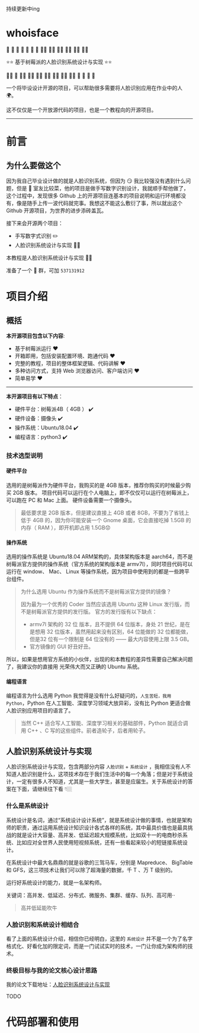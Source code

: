 持续更新中ing

# whoisface

👶 👧 🧒 👦 👩 🧑 👨 👩‍🦱 🧑‍🦱 👨‍🦱 👩‍🦰 🧑‍🦰 👨‍🦰

⭐⭐ 基于树莓派的人脸识别系统设计与实现 ⭐⭐

👱‍♀️ 👱 👱‍♂️ 👩‍🦳 🧑‍🦳 👨‍🦳 👩‍🦲 🧑‍🦲 👨‍🦲 🧔 👵 🧓 👴

一个将毕设设计开源的项目，可以帮助很多需要将人脸识别应用在作业中的人 🌍。

这不仅仅是一个开放源代码的项目，也是一个教程向的开源项目。

--------------------


# 前言
## 为什么要做这个

因为我自己毕业设计做的就是人脸识别系统，但因为 😏 我比较强没有遇到什么问题，但是 🤡 室友比较菜，他的项目是做手写数字识别设计，我就顺手帮他做了，这个过程中，发现很多 Github 上的开源项目连基本的项目说明和运行环境都没有，像是随手上传一波代码就完事。我想这不能这么敷衍了事，所以就出这个 Github 开源项目，为世界的进步添砖盖瓦。

接下来会开源两个项目：
- 手写数字式识别 ✏️ 
- 人脸识别系统设计与实现 🧑‍🦱

本教程是人脸识别系统设计与实现  🧑‍🦱 

准备了一个 🐧 群，可加 `537131912`



# 项目介绍

## 概括

**本开源项目包含以下内容**:
- 基于树莓派运行 ❤️
- 开箱即用，包括安装配置环境、跑通代码 ❤️
- 完整的教程，项目的整体框架逻辑、代码讲解 ❤️
- 多种访问方式，支持 Web 浏览器访问、客户端访问 ❤️
- 简单易学 ❤️


------------------------------

**本开源项目有以下特点**：

- 硬件平台：树莓派4B（ 4GB ） ✔️
- 硬件设备：摄像头 ✔️
- 操作系统：Ubuntu18.04  ✔️
- 编程语言：python3 ✔️

### 技术选型说明


#### 硬件平台

选用的是树莓派作为硬件平台，我购买的是 4GB 版本，推荐你购买的时候最少购买 2GB 版本。
项目代码可以运行在个人电脑上，即不仅仅可以运行在树莓派上，可以跑在 PC 和 Mac 上面。
硬件设备需要一个摄像头。

> 最低要求是 2GB 版本，但是建议直接上 4GB 或者 8GB，不要为了省钱上低于 4GB 的，因为你可能安装一个 Gnome 桌面，它会直接吃掉 1.5GB 的内存（ RAM ），即开机即占用 1.5GB😟


#### 操作系统

选用的操作系统是 Ubuntu18.04 ARM架构的，具体架构版本是 aarch64，而不是树莓派官方提供的操作系统（官方系统的架构版本是 armv7l），同时项目代码可以运行在 window、 Mac、 Linux 等操作系统，因为项目中使用到的都是一些跨平台组件。


> 为什么选用 Ubuntu 作为操作系统而不是树莓派官方提供的镜像？
> 
> 因为最为一个优秀的 Coder 当然应该选用 Ubuntu 这种 Linux 发行版，而不是树莓派官方提供的发行版。
> 官方的发行版有以下缺点：
> - armv7l 架构的 32 位 版本，且不提供 64 位版本，身处 21 世纪，是在是想用 32 位版本，虽然用起来没有区别，64 位能做的 32 位都能做，但是32 位有一个限制是 64 位没有的 —— 最大内容使用上限 3.5 GB。
> - 官方镜像的 GUI 好丑好丑。

所以，如果是想用官方系统的小伙伴，出现的和本教程的差异性需要自己解决问题了，我建议你的直接用 光荣伟大而又正确的 Ubuntu 系统。

#### 编程语言

编程语言为什么选用 Python 我觉得是没有什么好疑问的，`人生苦短，我用 Python`，Python 在人工智能、深度学习领域大放异彩，没有比 Python 更适合做人脸识别应用项目的语言了。

> 当然 C++ 适合写人工智能、深度学习相关的基础部件，Python 就适合调用 C++ 、C 写的这些组件。前者造轮子，后者用轮子。


## 人脸识别系统设计与实现

人脸识别系统设计与实现，包含两部分内容 `人脸识别` + `系统设计` ，我相信没有人不知道人脸识别是什么，这项技术存在于我们生活中的每一个角落；但是对于系统设计，一定有很多人不知道，尤其是一些大学生，甚至是应届生。关于系统设计的答案在下面，请继续往下看 👇🏼 

### 什么是系统设计

系统设计是名词，通过“系统设计设计系统”，就是系统设计做的事情，也就是架构师的职责，通过运用系统设计知识设计各式各样的系统，其中最具价值也是最具挑战的就是设计大容量、高并发、低延迟超大规模系统，比如双十一的电商秒杀系统、比如应对全世界人民使用短视频系统，还有一些看起来较小的短链接系统设计。

在系统设计中最大名鼎鼎的就是谷歌的三驾马车，分别是        Mapreduce、 BigTable 和 GFS，这三项技术让我们可以除了超海量的数据，千 T 、万 T 级别的。

运行好系统设计的能力，就是一名架构师。

关键词：高并发、低延迟、分布式、微服务、集群、缓存、队列、高可用··

> 高并低延能吹牛


### 人脸识别和系统设计相结合

看了上面的系统设计介绍，相信你已经明白，这里的 `系统设计` 并不是一个为了名字格式化、好看化加的限定词，而是一门试试实时的技术，一门让你成为架构师的技术。


### 终极目标与我的论文核心设计思路

我的论文下载地址：[人脸识别系统设计与实现](localhost)

TODO


# 代码部署和使用



